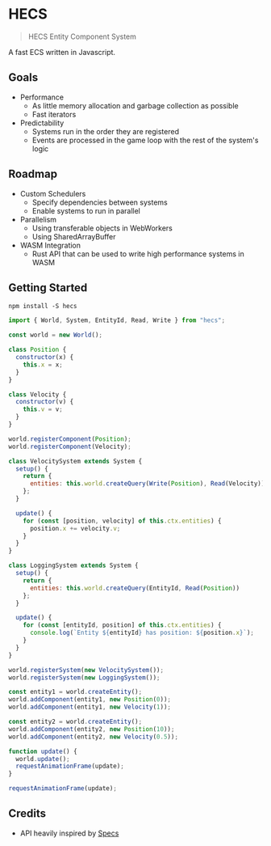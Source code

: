 # HECS
> HECS Entity Component System

A fast ECS written in Javascript.

## Goals
- Performance
  - As little memory allocation and garbage collection as possible
  - Fast iterators
- Predictability
  - Systems run in the order they are registered
  - Events are processed in the game loop with the rest of the system's logic

## Roadmap
- Custom Schedulers
  - Specify dependencies between systems
  - Enable systems to run in parallel
- Parallelism
  - Using transferable objects in WebWorkers
  - Using SharedArrayBuffer
- WASM Integration
  - Rust API that can be used to write high performance systems in WASM

## Getting Started

```
npm install -S hecs
```

```js
import { World, System, EntityId, Read, Write } from "hecs";

const world = new World();

class Position {
  constructor(x) {
    this.x = x;
  }
}

class Velocity {
  constructor(v) {
    this.v = v;
  }
}

world.registerComponent(Position);
world.registerComponent(Velocity);

class VelocitySystem extends System {
  setup() {
    return {
      entities: this.world.createQuery(Write(Position), Read(Velocity))
    };
  }

  update() {
    for (const [position, velocity] of this.ctx.entities) {
      position.x += velocity.v;
    }
  }
}

class LoggingSystem extends System {
  setup() {
    return {
      entities: this.world.createQuery(EntityId, Read(Position))
    };
  }

  update() {
    for (const [entityId, position] of this.ctx.entities) {
      console.log(`Entity ${entityId} has position: ${position.x}`);
    }
  }
}

world.registerSystem(new VelocitySystem());
world.registerSystem(new LoggingSystem());

const entity1 = world.createEntity();
world.addComponent(entity1, new Position(0));
world.addComponent(entity1, new Velocity(1));

const entity2 = world.createEntity();
world.addComponent(entity2, new Position(10));
world.addComponent(entity2, new Velocity(0.5));

function update() {
  world.update();
  requestAnimationFrame(update);
}

requestAnimationFrame(update);
```


## Credits
- API heavily inspired by [Specs](https://github.com/slide-rs/specs)